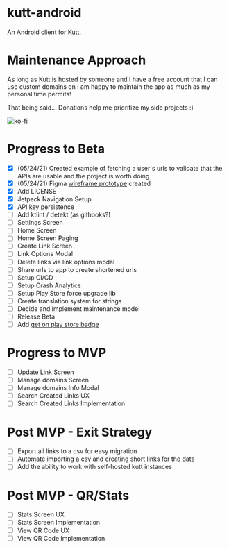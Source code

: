 # kutt-android
An Android client for [Kutt](http://kutt.it/).

# Maintenance Approach
As long as Kutt is hosted by someone and I have a free account that I can use custom domains on I am happy to maintain the app as much as my personal time permits!

That being said...
Donations help me prioritize my side projects :)

[![ko-fi](https://ko-fi.com/img/githubbutton_sm.svg)](https://ko-fi.com/S6S64QETK)

# Progress to Beta
- [x] (05/24/21) Created example of fetching a user's urls to validate that the APIs are usable and
  the project is worth doing
- [x] (05/24/21) Figma [wireframe prototype](data/kutt-android-wireframe.gif) created
- [x] Add LICENSE
- [x] Jetpack Navigation Setup
- [x] API key persistence
- [ ] Add ktlint / detekt (as githooks?)
- [ ] Settings Screen
- [ ] Home Screen
- [ ] Home Screen Paging
- [ ] Create Link Screen
- [ ] Link Options Modal
- [ ] Delete links via link options modal
- [ ] Share urls to app to create shortened urls
- [ ] Setup CI/CD
- [ ] Setup Crash Analytics
- [ ] Setup Play Store force upgrade lib
- [ ] Create translation system for strings
- [ ] Decide and implement maintenance model
- [ ] Release Beta
- [ ] Add [get on play store badge](https://play.google.com/intl/en_gb/badges/)

# Progress to MVP
- [ ] Update Link Screen
- [ ] Manage domains Screen
- [ ] Manage domains Info Modal
- [ ] Search Created Links UX
- [ ] Search Created Links Implementation

# Post MVP - Exit Strategy
- [ ] Export all links to a csv for easy migration
- [ ] Automate importing a csv and creating short links for the data
- [ ] Add the ability to work with self-hosted kutt instances

# Post MVP - QR/Stats
- [ ] Stats Screen UX
- [ ] Stats Screen Implementation
- [ ] View QR Code UX
- [ ] View QR Code Implementation

